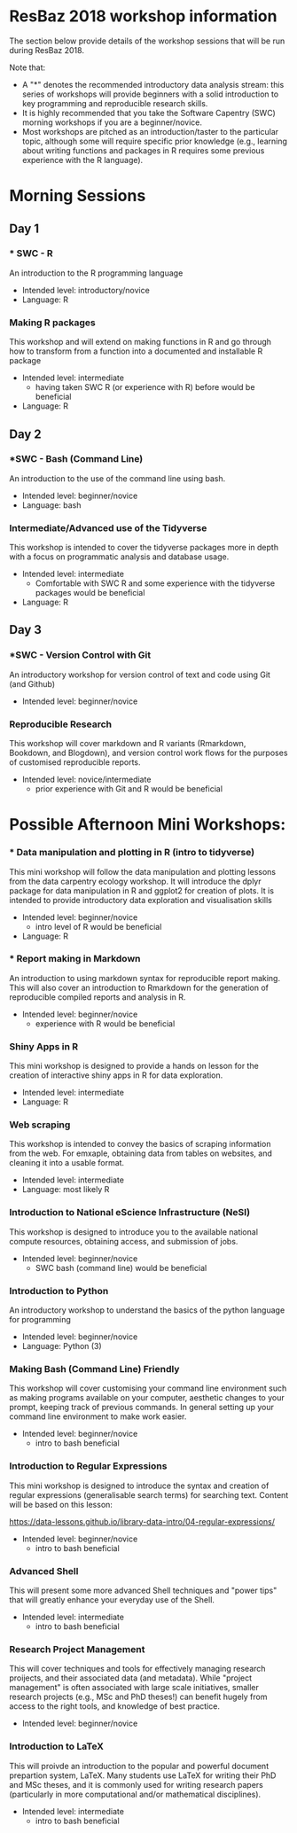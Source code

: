# ResBaz 2018 workshop information

The section below provide details of the workshop sessions that will be run during ResBaz 2018.

Note that:
- A "\*" denotes the recommended introductory data analysis stream: this series of workshops will provide beginners with a solid introduction to key programming and reproducible research skills.
- It is highly recommended that you take the Software Capentry (SWC) morning workshops if you are a beginner/novice.
- Most workshops are pitched as an introduction/taster to the particular topic, although some will require specific prior knowledge (e.g., learning about writing functions and packages in R requires some previous experience with the R language).

# Morning Sessions

## Day 1

### \* SWC  - R

An introduction to the R programming language

- Intended level: introductory/novice
- Language: R

### Making R packages

This workshop and will extend on making functions in R and go through how to transform from a function into a documented and installable R package

- Intended level: intermediate
    - having taken SWC R (or experience with R) before would be beneficial
- Language: R


## Day 2

### *SWC - Bash  (Command Line)
An introduction to the use of the command line using bash.

- Intended level: beginner/novice
- Language: bash

### Intermediate/Advanced use of the Tidyverse

This workshop is intended to cover the tidyverse packages more in depth with a focus on programmatic analysis and database usage.

- Intended level: intermediate 
    - Comfortable with SWC R and some experience with the tidyverse packages would be beneficial
- Language: R


## Day 3


### *SWC - Version Control with Git

An introductory workshop for version control of text and code using Git (and Github)

- Intended level: beginner/novice

### Reproducible Research

This workshop will cover markdown and R variants (Rmarkdown, Bookdown, and Blogdown), and version control work flows for the purposes of customised reproducible reports. 

- Intended level: novice/intermediate 
    - prior experience with Git and R would be beneficial


# Possible Afternoon Mini Workshops:

### * Data manipulation and plotting in R (intro to tidyverse)

This mini workshop will follow the data manipulation and plotting lessons from the data carpentry ecology workshop. It will introduce the dplyr package for data manipulation in R and ggplot2 for creation of plots. It is intended to provide introductory data exploration and visualisation skills

- Intended level: beginner/novice 
    - intro level of R would be beneficial
- Language: R

### * Report making in Markdown

An introduction to using markdown syntax for reproducible report making. This will also cover an introduction to Rmarkdown for the generation of reproducible compiled reports and analysis in R.

- Intended level: beginner/novice
    - experience with R would be beneficial

### Shiny Apps in R

This mini workshop is designed to provide a hands on lesson for the creation of interactive shiny apps in R for data exploration.

- Intended level: intermediate
- Language: R


### Web scraping

This workshop is intended to convey the basics of scraping information from the web.  For emxaple, obtaining data from tables on websites, and cleaning it into a usable format.

- Intended level: intermediate
- Language: most likely R


### Introduction to National eScience Infrastructure (NeSI)

This workshop is designed to introduce you to the available national compute resources, obtaining access, and submission of jobs.

- Intended level: beginner/novice 
    - SWC bash (command line) would be beneficial
      
### Introduction to Python

An introductory workshop to understand the basics of the python language for programming

- Intended level: beginner/novice
- Language: Python (3)


### Making Bash (Command Line) Friendly

This workshop will cover customising your command line environment such as making programs available on your computer, aesthetic changes to your prompt, keeping track of previous commands. In general setting up your command line environment to make work easier.

- Intended level: beginner/novice 
    - intro to bash beneficial

### Introduction to Regular Expressions

This mini workshop is designed to introduce the syntax and creation of regular expressions (generalisable search terms) for searching text. Content will be based on this lesson:

https://data-lessons.github.io/library-data-intro/04-regular-expressions/

- Intended level: beginner/novice
    - intro to bash beneficial

### Advanced Shell

This will present some more advanced Shell techniques and "power tips" that will greatly enhance your everyday use of the Shell.

- Intended level: intermediate
    - intro to bash beneficial
    
### Research Project Management

This will cover techniques and tools for effectively managing research proijects, and their associated data (and metadata).  While "project management" is often associated with large scale initiatives, smaller research projects (e.g., MSc and PhD theses!) can benefit hugely from access to the right tools, and knowledge of best practice.

- Intended level: beginner/novice

### Introduction to LaTeX

This will proivde an introduction to the popular and powerful document prepartion system, LaTeX. Many students use LaTeX for writing their PhD and MSc theses, and it is commonly used for writing research papers (particularly in more computational and/or mathematical disciplines).

- Intended level: intermediate
    - intro to bash beneficial



